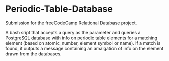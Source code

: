 # Periodic-Table-Database
Submission for the freeCodeCamp Relational Database project.

A bash sript that accepts a query as the parameter and queries a PostgreSQL database with info on periodic table elements for a matching element (based on atomic_number, element symbol or name). If a match is found, it outputs a message containing an amalgation of info on the element drawn from the databases. 
